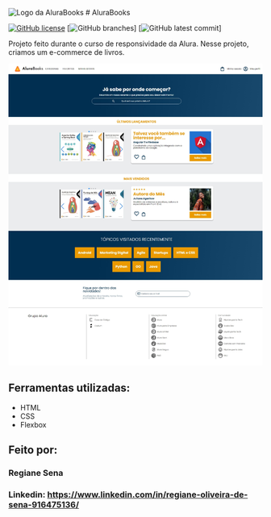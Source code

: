 ![Logo da AluraBooks](https://github.com/regianesena/alurabooks/assets/132175867/e7839f22-ac9e-49f2-a4bf-9e2c7d3426f1)  # AluraBooks

[![GitHub license](https://img.shields.io/github/license/Naereen/StrapDown.js.svg)](https://github.com/Naereen/StrapDown.js/blob/master/LICENSE)
[![GitHub branches](https://github.com/regianesena/alurabooks/branches)]
[![GitHub latest commit](https://github.com/regianesena/alurabooks/commits/main)]

Projeto feito durante o curso de responsividade da Alura. Nesse projeto, criamos um e-commerce de livros.

![Visão completa da página AluraBooks](https://raw.githubusercontent.com/regianesena/alurabooks/a5ff7c1b282177b7f8f4c5ac978844f21fae1cd0/assets/AluraBooks_Fullview.jpeg)

## Ferramentas utilizadas:
* HTML
* CSS
* Flexbox

## Feito por:
### Regiane Sena
### Linkedin: https://www.linkedin.com/in/regiane-oliveira-de-sena-916475136/
